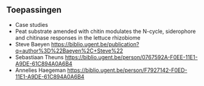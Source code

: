 ## Toepassingen

* Case studies
* Peat substrate amended with chitin modulates the N-cycle, siderophore and chitinase responses in the lettuce rhizobiome
* Steve Baeyen https://biblio.ugent.be/publication?q=author%3D%22Baeyen%2C+Steve%22
* Sebastiaan Theuns https://biblio.ugent.be/person/0767592A-F0EE-11E1-A9DE-61C894A0A6B4
* Annelies Haegeman https://biblio.ugent.be/person/F7927142-F0ED-11E1-A9DE-61C894A0A6B4
